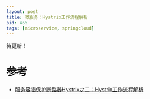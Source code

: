 ```yaml
---
layout: post
title: 微服务：Hystrix工作流程解析
pid: 465
tags: [microservice, springcloud]
---
```


待更新！

# 参考

+ [服务容错保护断路器Hystrix之二：Hystrix工作流程解析](https://www.cnblogs.com/duanxz/p/7521009.html)